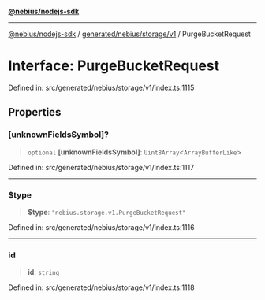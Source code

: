 [**@nebius/nodejs-sdk**](../../../../../README.md)

***

[@nebius/nodejs-sdk](../../../../../README.md) / [generated/nebius/storage/v1](../README.md) / PurgeBucketRequest

# Interface: PurgeBucketRequest

Defined in: src/generated/nebius/storage/v1/index.ts:1115

## Properties

### \[unknownFieldsSymbol\]?

> `optional` **\[unknownFieldsSymbol\]**: `Uint8Array`\<`ArrayBufferLike`\>

Defined in: src/generated/nebius/storage/v1/index.ts:1117

***

### $type

> **$type**: `"nebius.storage.v1.PurgeBucketRequest"`

Defined in: src/generated/nebius/storage/v1/index.ts:1116

***

### id

> **id**: `string`

Defined in: src/generated/nebius/storage/v1/index.ts:1118
